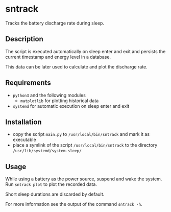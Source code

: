 # sntrack

Tracks the battery discharge rate during sleep.

## Description

The script is executed automatically on sleep enter and exit and persists the current timestamp and energy level in a
database.

This data can be later used to calculate and plot the discharge rate.

## Requirements

- `python3` and the following modules
    - `matplotlib` for plotting historical data
- `systemd` for automatic execution on sleep enter and exit

## Installation

- copy the script `main.py` to `/usr/local/bin/sntrack` and mark it as executable
- place a symlink of the script `/usr/local/bin/sntrack` to the directory `/usr/lib/systemd/system-sleep/`

## Usage

While using a battery as the power source, suspend and wake the system. Run `sntrack plot` to plot the recorded data.

Short sleep durations are discarded by default.

For more information see the output of the command `sntrack -h`.

